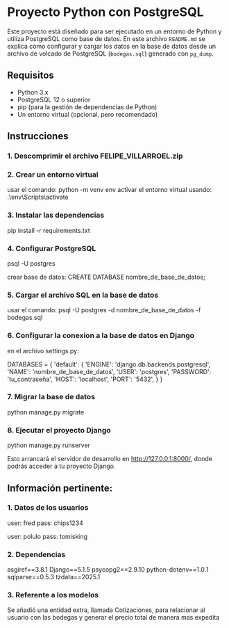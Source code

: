 # Proyecto Python con PostgreSQL

Este proyecto está diseñado para ser ejecutado en un entorno de Python y utiliza PostgreSQL como base de datos. En este archivo `README.md` se explica cómo configurar y cargar los datos en la base de datos desde un archivo de volcado de PostgreSQL (`bodegas.sql`) generado con `pg_dump`.

## Requisitos

- Python 3.x
- PostgreSQL 12 o superior
- pip (para la gestión de dependencias de Python)
- Un entorno virtual (opcional, pero recomendado)

## Instrucciones

### 1. Descomprimir el archivo FELIPE_VILLARROEL.zip

### 2. Crear un entorno virtual

usar el comando: python -m venv env
activar el entorno virtual usando:  .\env\Scripts\activate

### 3. Instalar las dependencias

pip install -r requirements.txt

### 4. Configurar PostgreSQL

psql -U postgres

crear base de datos:  CREATE DATABASE nombre_de_base_de_datos;

### 5. Cargar el archivo SQL en la base de datos

usar el comando: psql -U postgres -d nombre_de_base_de_datos -f bodegas.sql

### 6. Configurar la conexion a la base de datos en Django

en el archivo settings.py:

DATABASES = {
    'default': {
        'ENGINE': 'django.db.backends.postgresql',
        'NAME': 'nombre_de_base_de_datos',
        'USER': 'postgres',
        'PASSWORD': 'tu_contraseña',
        'HOST': 'localhost',
        'PORT': '5432',
    }
}

### 7. Migrar la base de datos

python manage.py migrate

### 8. Ejecutar el proyecto Django

python manage.py runserver

Esto arrancará el servidor de desarrollo en http://127.0.0.1:8000/, donde podrás acceder a tu proyecto Django.


## Información pertinente:

### 1. Datos de los usuarios

user: fred
pass: chips1234

user: polulo
pass: tomisking

### 2. Dependencias

asgiref==3.8.1
Django==5.1.5
psycopg2==2.9.10
python-dotenv==1.0.1
sqlparse==0.5.3
tzdata==2025.1

### 3. Referente a los modelos

Se añadió una entidad extra, llamada Cotizaciones, para relacionar al usuario con las bodegas y generar el precio total de manera mas expedita

